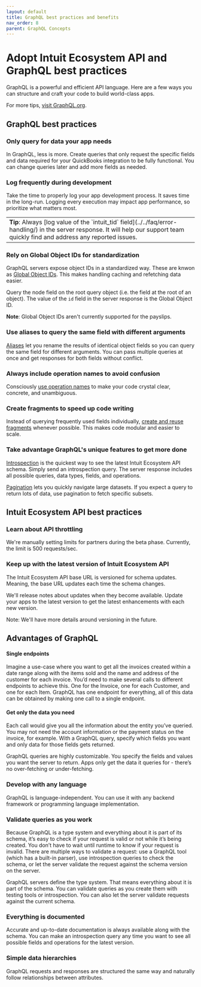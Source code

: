 ```yaml
---
layout: default
title: GraphQL best practices and benefits
nav_order: 8
parent: GraphQL Concepts
---
```


# Adopt Intuit Ecosystem API and GraphQL best practices

GraphQL is a powerful and efficient API language. Here are a few ways you can structure and craft your code to build world-class apps.

For more tips, [visit GraphQL.org](https://graphql.org/learn/best-practices/). 

## GraphQL best practices

### Only query for data your app needs

In GraphQL, less is more. Create queries that only request the specific fields and data required for your QuickBooks integration to be fully functional. You can change queries later and add more fields as needed. 
 
### Log frequently during development

Take the time to properly log your app development process. It saves time in the long-run. Logging every execution may impact app performance, so prioritize what matters most.

<table>
<tr>
<td><strong>Tip</strong>: Always [log value of the `intuit_tid` field](../../faq/error-handling/) in the server response. It will help our support team quickly find and address any reported issues.
</td>
</tr>
</table>

### Rely on Global Object IDs for standardization

GraphQL servers expose object IDs in a standardized way. These are knwon as [Global Object IDs](https://graphql.org/learn/global-object-identification/). This makes handling caching and refetching data easier. 

Query the node field on the root query object (i.e. the field at the root of an object). The value of the `id` field in the server response is the Global Object ID. 

**Note**: Global Object IDs aren't currently supported for the payslips.

### Use aliases to query the same field with different arguments

[Aliases](https://graphql.org/learn/queries/#aliases) let you rename the results of identical object fields so you can query the same field for different arguments. You can pass multiple queries at once and get responses for both fields without conflict. 
 
### Always include operation names to avoid confusion

Consciously [use operation names](https://graphql.org/learn/queries/#operationname) to make your code crystal clear, concrete, and unambiguous. 
 
### Create fragments to speed up code writing

Instead of querying frequently used fields individually, [create and reuse fragments](../fragments/) whenever possible. This makes code modular and easier to scale. 
 
### Take advantage GraphQL's unique features to get more done

[Introspection](../introspection/) is the quickest way to see the latest Intuit Ecosystem API schema.  Simply send an introspection query. The server response includes all possible queries, data types, fields, and operations. 

[Pagination](/pagination/) lets you quickly navigate large datasets. If you expect a query to return lots of data, use pagination to fetch specific subsets. 


## Intuit Ecosystem API best practices

### Learn about API throttling
We're manually setting limits for partners during the beta phase. Currently, the limit is 500 requests/sec.

### Keep up with the latest version of Intuit Ecosystem API

The Intuit Ecosystem API base URL is versioned for schema updates. Meaning, the base URL updates each time the schema changes. 

We'll release notes about updates when they become available. Update your apps to the latest version to get the latest enhancements with each new version.

Note: We'll have more details around versioning in the future.


## Advantages of GraphQL

#### Single endpoints

Imagine a use-case where you want to get all the invoices created within a date range along with the items sold and the name and address of the customer for each invoice. You’d need to make several calls to different endpoints to achieve this. One for the Invoice, one for each Customer, and one for each Item. GraphQL has one endpoint for everything, all of this data can be obtained by making one call to a single endpoint.

#### Get only the data you need

Each call would give you all the information about the entity you’ve queried. You may not need the account information or the payment status on the invoice, for example. With a GraphQL query, specify which fields you want and only data for those fields gets returned. 

GraphQL queries are highly customizable. You specify the fields and values you want the server to return. Apps only get the data it queries for - there’s no over-fetching or under-fetching.

### Develop with any language
GraphQL is language-independent. You can use it with any backend framework or programming language implementation.

### Validate queries as you work

Because GraphQL is a type system and everything about it is part of its schema, it’s easy to check if your request is valid or not while it’s being created. You don’t have to wait until runtime to know if your request is invalid. There are multiple ways to validate a request: use a GraphQL tool (which has a built-in parser), use introspection queries to check the schema, or let the server validate the request against the schema version on the server.

GraphQL servers define the type system. That means everything about it is part of the schema. You can validate queries as you create them with testing tools or introspection. You can also let the server validate requests against the current schema.

### Everything is documented

Accurate and up-to-date documentation is always available along with the schema. You can make an introspection query any time you want to see all possible fields and operations for the latest version.

### Simple data hierarchies

GraphQL requests and responses are structured the same way and naturally follow relationships between attributes.
